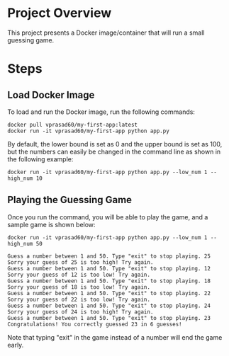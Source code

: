 # Project Overview
This project presents a Docker image/container that will run a small guessing game. 

# Steps
## Load Docker Image
To load and run the Docker image, run the following commands:
```
docker pull vprasad60/my-first-app:latest
docker run -it vprasad60/my-first-app python app.py 
```
By default, the lower bound is set as 0 and the upper bound is set as 100, but the numbers can easily be changed in the command line as shown in the following example: 
```
docker run -it vprasad60/my-first-app python app.py --low_num 1 --high_num 10
```

## Playing the Guessing Game
Once you run the command, you will be able to play the game, and a sample game is shown below:

```
docker run -it vprasad60/my-first-app python app.py --low_num 1 --high_num 50

Guess a number between 1 and 50. Type "exit" to stop playing. 25
Sorry your guess of 25 is too high! Try again.
Guess a number between 1 and 50. Type "exit" to stop playing. 12
Sorry your guess of 12 is too low! Try again.
Guess a number between 1 and 50. Type "exit" to stop playing. 18
Sorry your guess of 18 is too low! Try again.
Guess a number between 1 and 50. Type "exit" to stop playing. 22
Sorry your guess of 22 is too low! Try again.
Guess a number between 1 and 50. Type "exit" to stop playing. 24
Sorry your guess of 24 is too high! Try again.
Guess a number between 1 and 50. Type "exit" to stop playing. 23
Congratulations! You correctly guessed 23 in 6 guesses!

```
Note that typing "exit" in the game instead of a number will end the game early. 
